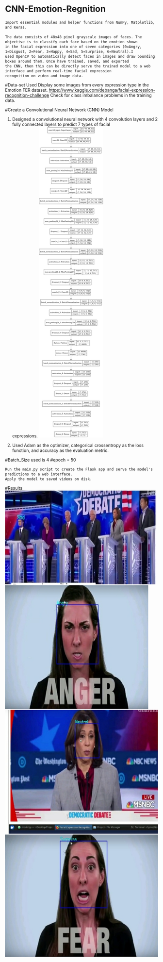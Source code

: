 # CNN-Emotion-Regnition
  
    Import essential modules and helper functions from NumPy, Matplotlib, and Keras.
    
    The data consists of 48x48 pixel grayscale images of faces. The objective is to classify each face based on the emotion shown     
    in the facial expression into one of seven categories (0=Angry, 1=Disgust, 2=Fear, 3=Happy, 4=Sad, 5=Surprise, 6=Neutral).I 
    used OpenCV to automatically detect faces in images and draw bounding boxes around them. Once have trained, saved, and exported
    the CNN, then this can be directly serve the trained model to a web interface and perform real-time facial expression 
    recognition on video and image data. 

#Data-set Used
    Display some images from every expression type in the Emotion FER dataset.
    https://www.kaggle.com/debanga/facial-expression-recognition-challenge
    Check for class imbalance problems in the training data.


#Create a Convolutional Neural Network (CNN) Model
  1. Designed a convolutional neural network with 4 convolution layers and 2 fully connected layers to predict 7 types of facial            
     expressions.
     ![alt text](https://github.com/jokker99/CNN-Emotion-Regnition/blob/master/model.png)

  2. Used Adam as the optimizer, categorical crossentropy as the loss function, and accuracy as the evaluation metric.

#Batch_Size used is 4
#epoch = 50

    Run the main.py script to create the Flask app and serve the model's predictions to a web interface.
    Apply the model to saved videos on disk.
#Results
    ![alt text](https://github.com/jokker99/CNN-Emotion-Regnition/blob/master/results/IMG_20200606_035953.jpg)
    ![alt text](https://github.com/jokker99/CNN-Emotion-Regnition/blob/master/results/IMG_20200606_035925.jpg)
    ![alt text](https://github.com/jokker99/CNN-Emotion-Regnition/blob/master/results/IMG_20200606_040012.jpg)
    ![alt text](https://github.com/jokker99/CNN-Emotion-Regnition/blob/master/results/IMG_20200606_035831.jpg)
 

